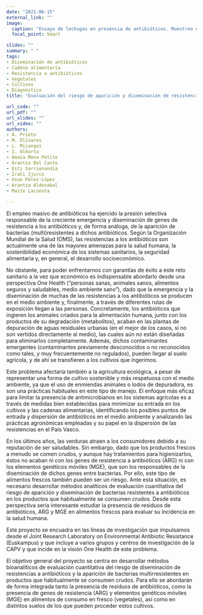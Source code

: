 ```yaml
---
date: "2021-06-15"
external_link: ""
image:
  caption: "Ensayo de lechugas en presencia de antibióticos. Muestreo de suelos par identificación de presencia de antibióticos"
  focal_point: Smart

slides: ""
summary: " "
tags:
- Diseminación de antibióticos
- Cadena alimentaria
- Resistencia a antibióticos
- Vegetales
- Cultivos
- Diagnóstico
title: "Evaluación del riesgo de aparición y diseminación de resistencias a antibióticos en productos vegetales frescos y suelos de cultivo de la Comunidad Autónoma del País Vasco (CAPV)."

url_code: ""
url_pdf: ""
url_slides: ""
url_video: ""
authors: 
- A. Prieto
- M. Olivares 
- L. Mijangos 
- I. Alkorta
- Amaia Mena Petite
- Arantza Del Canto
- Esti Sarrionandia
- Irati Ijurco
- Usue Pérez-López
- Arantza Aldezabal 
- Maite Lacuesta 

---
```


El empleo masivo de antibióticos ha ejercido la presión selectiva responsable de la creciente emergencia y diseminación de genes de resistencia a los antibióticos y, de forma análoga, de la aparición de bacterias (multi)resistentes a dichos antibióticos. Según la Organización Mundial de la Salud (OMS), las resistencias a los antibióticos son actualmente una de las mayores amenazas para la salud humana, la sostenibilidad económica de los sistemas sanitarios, la seguridad alimentaria y, en general, el desarrollo socioeconómico.

No obstante, para poder enfrentarnos con garantías de éxito a este reto sanitario a la vez que económico  es indispensable  abordarlo desde una perspectiva One Health (“personas sanas, animales sanos, alimentos seguros y saludables, medio ambiente sano”), dado que la emergencia y la diseminación de muchas de las resistencias a los antibióticos se producen en el medio ambiente y, finalmente, a través de diferentes rutas de exposición llegan a las personas. Concretamente, los antibióticos que ingieren los animales criados para la alimentación humana, junto con los productos de su degradación (metabolitos), acaban en las plantas de depuración de aguas residuales urbanas (en el mejor de los casos, si no son vertidos directamente al medio), las cuales aún no están diseñadas para eliminarlos completamente. Además, dichos contaminantes emergentes (contaminantes previamente desconocidos o no reconocidos como tales, y muy frecuentemente no regulados), pueden llegar al suelo agrícola, y de ahí se transfieren a los cultivos que ingerimos.

Este problema afectaría también a la agricultura ecológica, a pesar de representar una forma de cultivo sostenible y más respetuosa con el medio ambiente, ya que el uso de enmiendas animales o lodos de depuradora, es son una prácticas habituales en este tipo de manejo. El enfoque más eficaz para limitar la presencia de antimicrobianos en los sistemas agrícolas es a través de medidas bien establecidas para minimizar su entrada en los cultivos y las cadenas alimentarias, identificando los posibles puntos de entrada y dispersión de antibióticos en el medio ambiente y analizando las prácticas agronómicas empleadas y su papel en la dispersión de las resistencias en el País Vasco.

En los últimos años, las verduras atraen a los consumidores debido a su reputación de ser saludables. Sin embargo, dado que los productos frescos a menudo se comen crudos, y aunque hay tratamientos para higienizarlos, éstos no acaban ni con los genes de resistencia a antibióticos (ARG) ni con los elementos genéticos móviles (MGE), que son los responsables de la diseminación de dichos genes entre bacterias. Por ello, este tipo de alimentos frescos también pueden ser un riesgo. Ante esta situación, es necesario desarrollar métodos analíticos de evaluación cuantitativa del riesgo de aparición y diseminación de bacterias resistentes a antibióticos en los productos que habitualmente se consumen crudos. Desde esta perspectiva sería interesante estudiar la presencia de residuos de antibióticos, ARG y MGE en alimentos frescos para evaluar su incidencia en la salud humana.

Este proyecto se encuadra en las líneas de investigación que impulsamos desde el Joint Research Laboratory on Environmental Antibiotic Resistance (Euskampus) y que incluye a varios grupos y centros de investigación de la CAPV y que incide en la visión One Health de este problema. 

El objetivo general del proyecto se centra en desarrollar métodos bioanalíticos de evaluación cuantitativa del riesgo de diseminación de resistencias a antibióticos y la aparición de bacterias multirresistentes en productos que habitualmente se consumen crudos. Para ello se abordarán de forma integrada tanto la presencia de residuos de antibióticos, como la presencia de genes de resistencia (ARG) y elementos genéticos móviles (MGE) en alimentos de consumo en fresco (vegetales), así como en distintos suelos de los que pueden proceder estos cultivos. 


